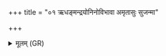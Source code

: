 +++
title = "०१ ऋधङ्मन्द्रयोनिनोविभावा अमृतासुः सुजन्मा"

+++
<details><summary>मूलम् (GR)</summary>

ऋधङ्मन्द्रयोनिनोविभावा  
अमृतासुः सुजन्मा वर्धमानः ।  
अदब्धासुर् भ्राजमानो ऽहेव  
त्रितो दाधार त्रीणि ॥
</details>